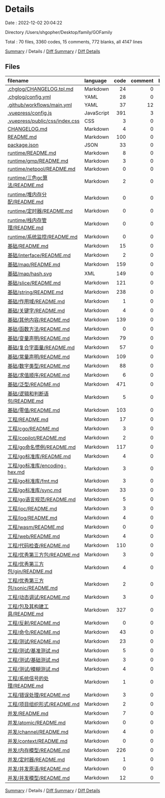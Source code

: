 # Details

Date : 2022-12-02 20:04:22

Directory /Users/shgopher/Desktop/family/GOFamily

Total : 70 files,  3360 codes, 15 comments, 772 blanks, all 4147 lines

[Summary](results.md) / Details / [Diff Summary](diff.md) / [Diff Details](diff-details.md)

## Files
| filename | language | code | comment | blank | total |
| :--- | :--- | ---: | ---: | ---: | ---: |
| [.chglog/CHANGELOG.tpl.md](/.chglog/CHANGELOG.tpl.md) | Markdown | 24 | 0 | 6 | 30 |
| [.chglog/config.yml](/.chglog/config.yml) | YAML | 28 | 0 | 0 | 28 |
| [.github/workflows/main.yml](/.github/workflows/main.yml) | YAML | 37 | 12 | 8 | 57 |
| [.vuepress/config.js](/.vuepress/config.js) | JavaScript | 391 | 3 | 6 | 400 |
| [.vuepress/public/css/index.css](/.vuepress/public/css/index.css) | CSS | 3 | 0 | 0 | 3 |
| [CHANGELOG.md](/CHANGELOG.md) | Markdown | 4 | 0 | 5 | 9 |
| [README.md](/README.md) | Markdown | 100 | 0 | 9 | 109 |
| [package.json](/package.json) | JSON | 33 | 0 | 1 | 34 |
| [runtime/README.md](/runtime/README.md) | Markdown | 8 | 0 | 0 | 8 |
| [runtime/gmp/README.md](/runtime/gmp/README.md) | Markdown | 3 | 0 | 0 | 3 |
| [runtime/netpool/README.md](/runtime/netpool/README.md) | Markdown | 0 | 0 | 1 | 1 |
| [runtime/三色gc算法/README.md](/runtime/%E4%B8%89%E8%89%B2gc%E7%AE%97%E6%B3%95/README.md) | Markdown | 2 | 0 | 0 | 2 |
| [runtime/堆内存分配/README.md](/runtime/%E5%A0%86%E5%86%85%E5%AD%98%E5%88%86%E9%85%8D/README.md) | Markdown | 0 | 0 | 1 | 1 |
| [runtime/定时器/README.md](/runtime/%E5%AE%9A%E6%97%B6%E5%99%A8/README.md) | Markdown | 0 | 0 | 1 | 1 |
| [runtime/栈内存管理/README.md](/runtime/%E6%A0%88%E5%86%85%E5%AD%98%E7%AE%A1%E7%90%86/README.md) | Markdown | 0 | 0 | 1 | 1 |
| [runtime/系统监控/README.md](/runtime/%E7%B3%BB%E7%BB%9F%E7%9B%91%E6%8E%A7/README.md) | Markdown | 0 | 0 | 1 | 1 |
| [基础/README.md](/%E5%9F%BA%E7%A1%80/README.md) | Markdown | 15 | 0 | 0 | 15 |
| [基础/interface/README.md](/%E5%9F%BA%E7%A1%80/interface/README.md) | Markdown | 2 | 0 | 0 | 2 |
| [基础/map/README.md](/%E5%9F%BA%E7%A1%80/map/README.md) | Markdown | 159 | 0 | 63 | 222 |
| [基础/map/hash.svg](/%E5%9F%BA%E7%A1%80/map/hash.svg) | XML | 149 | 0 | 0 | 149 |
| [基础/slice/README.md](/%E5%9F%BA%E7%A1%80/slice/README.md) | Markdown | 121 | 0 | 51 | 172 |
| [基础/string/README.md](/%E5%9F%BA%E7%A1%80/string/README.md) | Markdown | 238 | 0 | 39 | 277 |
| [基础/作用域/README.md](/%E5%9F%BA%E7%A1%80/%E4%BD%9C%E7%94%A8%E5%9F%9F/README.md) | Markdown | 1 | 0 | 0 | 1 |
| [基础/关键字/README.md](/%E5%9F%BA%E7%A1%80/%E5%85%B3%E9%94%AE%E5%AD%97/README.md) | Markdown | 4 | 0 | 1 | 5 |
| [基础/其他内容/README.md](/%E5%9F%BA%E7%A1%80/%E5%85%B6%E4%BB%96%E5%86%85%E5%AE%B9/README.md) | Markdown | 139 | 0 | 66 | 205 |
| [基础/函数方法/README.md](/%E5%9F%BA%E7%A1%80/%E5%87%BD%E6%95%B0%E6%96%B9%E6%B3%95/README.md) | Markdown | 0 | 0 | 1 | 1 |
| [基础/变量声明/README.md](/%E5%9F%BA%E7%A1%80/%E5%8F%98%E9%87%8F%E5%A3%B0%E6%98%8E/README.md) | Markdown | 79 | 0 | 24 | 103 |
| [基础/复合字面量/README.md](/%E5%9F%BA%E7%A1%80/%E5%A4%8D%E5%90%88%E5%AD%97%E9%9D%A2%E9%87%8F/README.md) | Markdown | 57 | 0 | 18 | 75 |
| [基础/常量声明/README.md](/%E5%9F%BA%E7%A1%80/%E5%B8%B8%E9%87%8F%E5%A3%B0%E6%98%8E/README.md) | Markdown | 109 | 0 | 24 | 133 |
| [基础/数字类型/README.md](/%E5%9F%BA%E7%A1%80/%E6%95%B0%E5%AD%97%E7%B1%BB%E5%9E%8B/README.md) | Markdown | 88 | 0 | 21 | 109 |
| [基础/求值顺序/README.md](/%E5%9F%BA%E7%A1%80/%E6%B1%82%E5%80%BC%E9%A1%BA%E5%BA%8F/README.md) | Markdown | 6 | 0 | 3 | 9 |
| [基础/泛型/README.md](/%E5%9F%BA%E7%A1%80/%E6%B3%9B%E5%9E%8B/README.md) | Markdown | 471 | 0 | 123 | 594 |
| [基础/逻辑和判断语句/README.md](/%E5%9F%BA%E7%A1%80/%E9%80%BB%E8%BE%91%E5%92%8C%E5%88%A4%E6%96%AD%E8%AF%AD%E5%8F%A5/README.md) | Markdown | 5 | 0 | 0 | 5 |
| [基础/零值/README.md](/%E5%9F%BA%E7%A1%80/%E9%9B%B6%E5%80%BC/README.md) | Markdown | 103 | 0 | 27 | 130 |
| [工程/README.md](/%E5%B7%A5%E7%A8%8B/README.md) | Markdown | 17 | 0 | 1 | 18 |
| [工程/cgo/README.md](/%E5%B7%A5%E7%A8%8B/cgo/README.md) | Markdown | 3 | 0 | 0 | 3 |
| [工程/copilot/README.md](/%E5%B7%A5%E7%A8%8B/copilot/README.md) | Markdown | 2 | 0 | 0 | 2 |
| [工程/go命名惯例/README.md](/%E5%B7%A5%E7%A8%8B/go%E5%91%BD%E5%90%8D%E6%83%AF%E4%BE%8B/README.md) | Markdown | 117 | 0 | 25 | 142 |
| [工程/go标准库/README.md](/%E5%B7%A5%E7%A8%8B/go%E6%A0%87%E5%87%86%E5%BA%93/README.md) | Markdown | 4 | 0 | 0 | 4 |
| [工程/go标准库/encoding-hex.md](/%E5%B7%A5%E7%A8%8B/go%E6%A0%87%E5%87%86%E5%BA%93/encoding-hex.md) | Markdown | 3 | 0 | 0 | 3 |
| [工程/go标准库/fmt.md](/%E5%B7%A5%E7%A8%8B/go%E6%A0%87%E5%87%86%E5%BA%93/fmt.md) | Markdown | 3 | 0 | 0 | 3 |
| [工程/go标准库/sync.md](/%E5%B7%A5%E7%A8%8B/go%E6%A0%87%E5%87%86%E5%BA%93/sync.md) | Markdown | 33 | 0 | 13 | 46 |
| [工程/go语言规范/README.md](/%E5%B7%A5%E7%A8%8B/go%E8%AF%AD%E8%A8%80%E8%A7%84%E8%8C%83/README.md) | Markdown | 5 | 0 | 1 | 6 |
| [工程/ioc/README.md](/%E5%B7%A5%E7%A8%8B/ioc/README.md) | Markdown | 3 | 0 | 0 | 3 |
| [工程/log/README.md](/%E5%B7%A5%E7%A8%8B/log/README.md) | Markdown | 4 | 0 | 3 | 7 |
| [工程/wasm/README.md](/%E5%B7%A5%E7%A8%8B/wasm/README.md) | Markdown | 0 | 0 | 1 | 1 |
| [工程/web/README.md](/%E5%B7%A5%E7%A8%8B/web/README.md) | Markdown | 4 | 0 | 0 | 4 |
| [工程/代码检查/README.md](/%E5%B7%A5%E7%A8%8B/%E4%BB%A3%E7%A0%81%E6%A3%80%E6%9F%A5/README.md) | Markdown | 110 | 0 | 11 | 121 |
| [工程/优秀第三方包/README.md](/%E5%B7%A5%E7%A8%8B/%E4%BC%98%E7%A7%80%E7%AC%AC%E4%B8%89%E6%96%B9%E5%8C%85/README.md) | Markdown | 3 | 0 | 0 | 3 |
| [工程/优秀第三方包/gin/README.md](/%E5%B7%A5%E7%A8%8B/%E4%BC%98%E7%A7%80%E7%AC%AC%E4%B8%89%E6%96%B9%E5%8C%85/gin/README.md) | Markdown | 4 | 0 | 0 | 4 |
| [工程/优秀第三方包/sonic/README.md](/%E5%B7%A5%E7%A8%8B/%E4%BC%98%E7%A7%80%E7%AC%AC%E4%B8%89%E6%96%B9%E5%8C%85/sonic/README.md) | Markdown | 2 | 0 | 0 | 2 |
| [工程/动态调试/README.md](/%E5%B7%A5%E7%A8%8B/%E5%8A%A8%E6%80%81%E8%B0%83%E8%AF%95/README.md) | Markdown | 3 | 0 | 0 | 3 |
| [工程/包及其构建工具/README.md](/%E5%B7%A5%E7%A8%8B/%E5%8C%85%E5%8F%8A%E5%85%B6%E6%9E%84%E5%BB%BA%E5%B7%A5%E5%85%B7/README.md) | Markdown | 327 | 0 | 115 | 442 |
| [工程/反射/README.md](/%E5%B7%A5%E7%A8%8B/%E5%8F%8D%E5%B0%84/README.md) | Markdown | 0 | 0 | 1 | 1 |
| [工程/命令/README.md](/%E5%B7%A5%E7%A8%8B/%E5%91%BD%E4%BB%A4/README.md) | Markdown | 43 | 0 | 21 | 64 |
| [工程/测试/README.md](/%E5%B7%A5%E7%A8%8B/%E6%B5%8B%E8%AF%95/README.md) | Markdown | 23 | 0 | 0 | 23 |
| [工程/测试/基准测试.md](/%E5%B7%A5%E7%A8%8B/%E6%B5%8B%E8%AF%95/%E5%9F%BA%E5%87%86%E6%B5%8B%E8%AF%95.md) | Markdown | 5 | 0 | 0 | 5 |
| [工程/测试/基础测试.md](/%E5%B7%A5%E7%A8%8B/%E6%B5%8B%E8%AF%95/%E5%9F%BA%E7%A1%80%E6%B5%8B%E8%AF%95.md) | Markdown | 3 | 0 | 0 | 3 |
| [工程/测试/模糊测试.md](/%E5%B7%A5%E7%A8%8B/%E6%B5%8B%E8%AF%95/%E6%A8%A1%E7%B3%8A%E6%B5%8B%E8%AF%95.md) | Markdown | 4 | 0 | 1 | 5 |
| [工程/系统信号的处理/README.md](/%E5%B7%A5%E7%A8%8B/%E7%B3%BB%E7%BB%9F%E4%BF%A1%E5%8F%B7%E7%9A%84%E5%A4%84%E7%90%86/README.md) | Markdown | 1 | 0 | 0 | 1 |
| [工程/错误处理/README.md](/%E5%B7%A5%E7%A8%8B/%E9%94%99%E8%AF%AF%E5%A4%84%E7%90%86/README.md) | Markdown | 3 | 0 | 0 | 3 |
| [工程/项目组织形式/README.md](/%E5%B7%A5%E7%A8%8B/%E9%A1%B9%E7%9B%AE%E7%BB%84%E7%BB%87%E5%BD%A2%E5%BC%8F/README.md) | Markdown | 2 | 0 | 0 | 2 |
| [并发/README.md](/%E5%B9%B6%E5%8F%91/README.md) | Markdown | 7 | 0 | 1 | 8 |
| [并发/atomic/README.md](/%E5%B9%B6%E5%8F%91/atomic/README.md) | Markdown | 0 | 0 | 1 | 1 |
| [并发/channel/README.md](/%E5%B9%B6%E5%8F%91/channel/README.md) | Markdown | 4 | 0 | 0 | 4 |
| [并发/context/README.md](/%E5%B9%B6%E5%8F%91/context/README.md) | Markdown | 0 | 0 | 1 | 1 |
| [并发/内存模型/README.md](/%E5%B9%B6%E5%8F%91/%E5%86%85%E5%AD%98%E6%A8%A1%E5%9E%8B/README.md) | Markdown | 226 | 0 | 74 | 300 |
| [并发/定时器/README.md](/%E5%B9%B6%E5%8F%91/%E5%AE%9A%E6%97%B6%E5%99%A8/README.md) | Markdown | 1 | 0 | 0 | 1 |
| [并发/并发原语/README.md](/%E5%B9%B6%E5%8F%91/%E5%B9%B6%E5%8F%91%E5%8E%9F%E8%AF%AD/README.md) | Markdown | 0 | 0 | 1 | 1 |
| [并发/并发模型/README.md](/%E5%B9%B6%E5%8F%91/%E5%B9%B6%E5%8F%91%E6%A8%A1%E5%9E%8B/README.md) | Markdown | 12 | 0 | 0 | 12 |

[Summary](results.md) / Details / [Diff Summary](diff.md) / [Diff Details](diff-details.md)